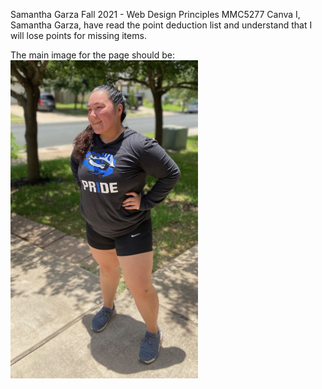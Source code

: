 Samantha Garza
Fall 2021 - Web Design Principles MMC5277
Canva
I, Samantha Garza, have read the point deduction list and understand that I will lose points for missing items.

The main image for the page should be:
<img src="images/samantha.jpg" alt="Samantha" width="300" class="samantha">